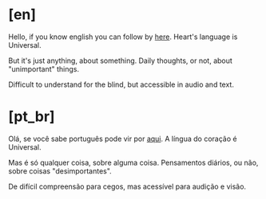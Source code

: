 
# [en]
Hello, if you know english you can follow by [here](TEXTs_EN.md). Heart's language is Universal.

But it's just anything, about something. Daily thoughts, or not, about "unimportant" things.

Difficult to understand for the blind, but accessible in audio and text.

# [pt_br]
Olá, se você sabe português pode vir por [aqui](TEXTs_PT.md). A língua do coração é Universal.

Mas é só qualquer coisa, sobre alguma coisa. Pensamentos diários, ou não, sobre coisas "desimportantes".

De difícil compreensão para cegos, mas acessível para audição e visão.
